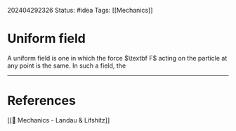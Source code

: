 202404292326
Status: #idea
Tags: [[Mechanics]]

# Uniform field

A uniform field is one in which the force $\textbf F$ acting on the particle at any point is the same. In such a field, the 


___
# References
[[📕 Mechanics - Landau & Lifshitz]]